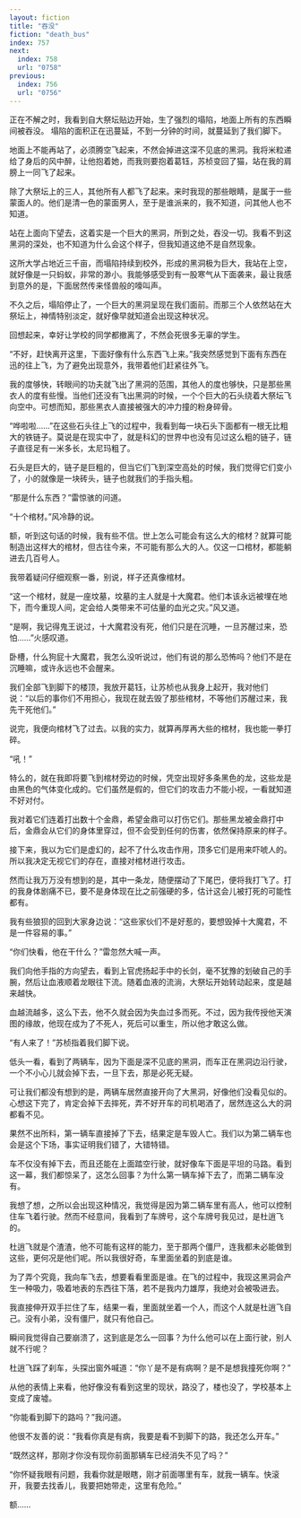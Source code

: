 ```yaml
---
layout: fiction
title: "吞没"
fiction: "death_bus"
index: 757
next:
  index: 758
  url: "0758"
previous:
  index: 756
  url: "0756"
---
```

正在不解之时，我看到自大祭坛贴边开始，生了强烈的塌陷，地面上所有的东西瞬间被吞没。 塌陷的面积正在迅蔓延，不到一分钟的时间，就蔓延到了我们脚下。

地面上不能再站了，必须腾空飞起来，不然会掉进这深不见底的黑洞。我将米粒递给了身后的风中醉，让他抱着她，而我则要抱着葛钰，苏桢变回了猫，站在我的肩膀上一同飞了起来。

除了大祭坛上的三人，其他所有人都飞了起来。来时我现的那些眼睛，是属于一些蒙面人的。他们是清一色的蒙面男人，至于是谁派来的，我不知道，问其他人也不知道。

站在上面向下望去，这着实是一个巨大的黑洞，所到之处，吞没一切。我看不到这黑洞的深处，也不知道为什么会这个样子，但我知道这绝不是自然现象。

这所大学占地近三千亩，而塌陷持续到校外，形成的黑洞极为巨大，我站在上空，就好像是一只蚂蚁，非常的渺小。我能够感受到有一股寒气从下面袭来，最让我感到意外的是，下面居然传来怪兽般的嚎叫声。

不久之后，塌陷停止了，一个巨大的黑洞呈现在我们面前。而那三个人依然站在大祭坛上，神情特别淡定，就好像早就知道会出现这种状况。

回想起来，幸好让学校的同学都撤离了，不然会死很多无辜的学生。

“不好，赶快离开这里，下面好像有什么东西飞上来。”我突然感觉到下面有东西在迅的往上飞，为了避免出现意外，我带着他们赶紧往外飞。

我的度够快，转眼间的功夫就飞出了黑洞的范围，其他人的度也够快，只是那些黑衣人的度有些慢。当他们还没有飞出黑洞的时候，一个个巨大的石头绕着大祭坛飞向空中。可想而知，那些黑衣人直接被强大的冲力撞的粉身碎骨。

“哗啦啦……”在这些石头往上飞的过程中，我看到每一块石头下面都有一根无比粗大的铁链子。莫说是在现实中了，就是科幻的世界中也没有见过这么粗的链子，链子直径足有一米多长，太尼玛粗了。

石头是巨大的，链子是巨粗的，但当它们飞到深空高处的时候，我们觉得它们变小了，小的就像是一块砖头，链子也就我们的手指头粗。

“那是什么东西？”雷惊骇的问道。

“十个棺材。”风冷静的说。

额，听到这句话的时候，我有些不信。世上怎么可能会有这么大的棺材？就算可能制造出这样大的棺材，但古往今来，不可能有那么大的人。仅这一口棺材，都能躺进去几百号人。

我带着疑问仔细观察一番，别说，样子还真像棺材。

“这一个棺材，就是一座坟墓，坟墓的主人就是十大魔君。他们本该永远被埋在地下，而今重现人间，定会给人类带来不可估量的血光之灾。”风又道。

“是啊，我记得鬼王说过，十大魔君没有死，他们只是在沉睡，一旦苏醒过来，恐怕……”火感叹道。

卧槽，什么狗屁十大魔君，我怎么没听说过，他们有说的那么恐怖吗？他们不是在沉睡嘛，或许永远也不会醒来。

我们全部飞到脚下的楼顶，我放开葛钰，让苏桢也从我身上起开，我对他们说：“以后的事你们不用担心，我现在就去毁了那些棺材，不等他们苏醒过来，我先干死他们。”

说完，我便向棺材飞了过去。以我的实力，就算再厚再大些的棺材，我也能一拳打碎。

“吼！”

特么的，就在我即将要飞到棺材旁边的时候，凭空出现好多条黑色的龙，这些龙是由黑色的气体变化成的。它们虽然是假的，但它们的攻击力不能小视，一看就知道不好对付。

我对着它们连着打出数十个金鼎，希望金鼎可以打伤它们。那些黑龙被金鼎打中后，金鼎会从它们的身体里穿过，但不会受到任何的伤害，依然保持原来的样子。

接下来，我以为它们是虚幻的，起不了什么攻击作用，顶多它们是用来吓唬人的。所以我决定无视它们的存在，直接对棺材进行攻击。

然而让我万万没有想到的是，其中一条龙，随便摆动了下尾巴，便将我打飞了。打的我身体剧痛不已，要不是身体现在比之前强硬的多，估计这会儿被打死的可能性都有。

我有些狼狈的回到大家身边说：“这些家伙们不是好惹的，要想毁掉十大魔君，不是一件容易的事。”

“你们快看，他在干什么？”雷忽然大喊一声。

我们向他手指的方向望去，看到上官虎扬起手中的长剑，毫不犹豫的划破自己的手腕，然后让血液顺着龙眼往下流。随着血液的流淌，大祭坛开始转动起来，度是越来越快。

血越流越多，这么下去，他不久就会因为失血过多而死。不过，因为我传授他天演图的缘故，他现在成为了不死人，死后可以重生，所以他才敢这么做。

“有人来了！”苏桢指着我们脚下说。

低头一看，看到了两辆车，因为下面是深不见底的黑洞，而车正在黑洞边沿行驶，一个不小心儿就会掉下去，一旦下去，那是必死无疑。

可让我们都没有想到的是，两辆车居然直接开向了大黑洞，好像他们没看见似的。心想这下完了，肯定会掉下去摔死，弄不好开车的司机喝酒了，居然连这么大的洞都看不见。

果然不出所料，第一辆车直接掉了下去，结果定是车毁人亡。我们以为第二辆车也会是这个下场，事实证明我们错了，大错特错。

车不仅没有掉下去，而且还能在上面踏空行驶，就好像车下面是平坦的马路。看到这一幕，我们都惊呆了，这怎么回事？为什么第一辆车掉下去了，而第二辆车没有。

我想了想，之所以会出现这种情况，我觉得是因为第二辆车里有高人，他可以控制住车飞着行驶。然而不经意间，我看到了车牌号，这个车牌号我见过，是杜逍飞的。

杜逍飞就是个渣渣，他不可能有这样的能力，至于那两个僵尸，连我都未必能做到这些，更何况是他们呢。所以我很好奇，车里面坐着的到底是谁。

为了弄个究竟，我向车飞去，想要看看里面是谁。在飞的过程中，我现这黑洞会产生一种吸力，吸着地表的东西往下落，若不是我内力雄厚，我绝对会被吸进去。

我直接伸开双手拦住了车，结果一看，里面就坐着一个人，而这个人就是杜逍飞自己。没有小弟，没有僵尸，就只有他自己。

瞬间我觉得自己要崩溃了，这到底是怎么一回事？为什么他可以在上面行驶，别人就不行呢？

杜逍飞踩了刹车，头探出窗外喊道：“你丫是不是有病啊？是不是想我撞死你啊？”

从他的表情上来看，他好像没有看到这里的现状，路没了，楼也没了，学校基本上变成了废墟。

“你能看到脚下的路吗？”我问道。

他很不友善的说：“我看你真是有病，我要是看不到脚下的路，我还怎么开车。”

“既然这样，那刚才你没有现你前面那辆车已经消失不见了吗？”

“你怀疑我眼有问题，我看你就是眼瞎，刚才前面哪里有车，就我一辆车。快滚开，我要去找香儿，我要把她带走，这里有危险。”

额……